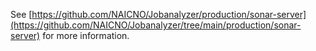 See [https://github.com/NAICNO/Jobanalyzer/production/sonar-server](https://github.com/NAICNO/Jobanalyzer/tree/main/production/sonar-server) for more information.
